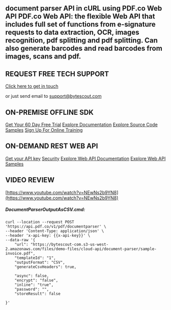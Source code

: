 ## document parser API in cURL using PDF.co Web API PDF.co Web API: the flexible Web API that includes full set of functions from e-signature requests to data extraction, OCR, images recognition, pdf splitting and pdf splitting. Can also generate barcodes and read barcodes from images, scans and pdf.

## REQUEST FREE TECH SUPPORT

[Click here to get in touch](https://bytescout.zendesk.com/hc/en-us/requests/new?subject=PDF.co%20Web%20API%20Question)

or just send email to [support@bytescout.com](mailto:support@bytescout.com?subject=PDF.co%20Web%20API%20Question) 

## ON-PREMISE OFFLINE SDK 

[Get Your 60 Day Free Trial](https://bytescout.com/download/web-installer?utm_source=github-readme)
[Explore Documentation](https://bytescout.com/documentation/index.html?utm_source=github-readme)
[Explore Source Code Samples](https://github.com/bytescout/ByteScout-SDK-SourceCode/)
[Sign Up For Online Training](https://academy.bytescout.com/)


## ON-DEMAND REST WEB API

[Get your API key](https://app.pdf.co/signup?utm_source=github-readme)
[Security](https://pdf.co/security)
[Explore Web API Documentation](https://apidocs.pdf.co?utm_source=github-readme)
[Explore Web API Samples](https://github.com/bytescout/ByteScout-SDK-SourceCode/tree/master/PDF.co%20Web%20API)

## VIDEO REVIEW

[https://www.youtube.com/watch?v=NEwNs2b9YN8](https://www.youtube.com/watch?v=NEwNs2b9YN8)




<!-- code block begin -->

##### **DocumentParserOutputAsCSV.cmd:**
    
```
curl --location --request POST 'https://api.pdf.co/v1/pdf/documentparser' \
--header 'Content-Type: application/json' \
--header 'x-api-key: {{x-api-key}}' \
--data-raw '{
    "url": "https://bytescout-com.s3-us-west-2.amazonaws.com/files/demo-files/cloud-api/document-parser/sample-invoice.pdf",
    "templateId": "1",
    "outputFormat": "CSV",
    "generateCsvHeaders": true,

    "async": false,
    "encrypt": "false",
    "inline": "true",
    "password": "",
    "storeResult": false

}'
```

<!-- code block end -->